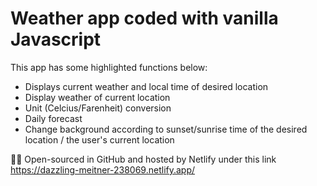 # Weather app coded with vanilla Javascript 
This app has some highlighted functions below:

- Displays current weather and local time of desired location
- Display weather of current location
- Unit (Celcius/Farenheit) conversion
- Daily forecast
- Change background according to sunset/sunrise time of the desired location / the user's current location

🧚‍♀️ Open-sourced in GitHub and hosted by Netlify under this link https://dazzling-meitner-238069.netlify.app/ 
